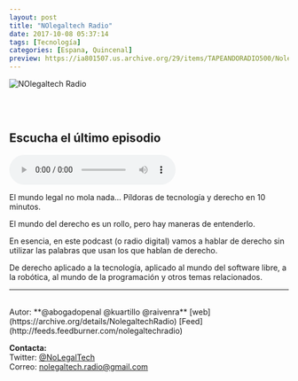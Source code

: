 ```yaml
---
layout: post
title: "NOlegaltech Radio"
date: 2017-10-08 05:37:14
tags: [Tecnología]
categories: [Espana, Quincenal]
preview: https://ia801507.us.archive.org/29/items/TAPEANDORADIO500/Nolegaltech_radio-JorgeLama300.png
---
```


![NOlegaltech Radio](https://ia601507.us.archive.org/29/items/TAPEANDORADIO500/Nolegaltech_radio-JorgeLama500.png)

<br/>
<br/>

## Escucha el último episodio

<!--reproductor-feed=http://feeds.feedburner.com/nolegaltechradio-->
<!--reproductor-start-->
<audio id="audio" preload="auto" controls="" src="http://ia800808.us.archive.org/9/items/NolegaltechRadio/006Nolegaltechradio-seguridadInformtica.mp3"></audio>
<!--reproductor-end-->

El mundo legal no mola nada...
Píldoras de tecnología y derecho en 10 minutos.

El mundo del derecho es un rollo, pero hay maneras de entenderlo.

En esencia, en este podcast (o radio digital) vamos a hablar de derecho sin utilizar las palabras que usan los que hablan de derecho.

De derecho aplicado a la tecnología, aplicado al mundo del software libre, a la robótica, al mundo de la programación y otros temas relacionados.  

_ _ _
<br>
Autor: **@abogadopenal @kuartillo @raivenra**  
[web](https://archive.org/details/NolegaltechRadio)  
[Feed](http://feeds.feedburner.com/nolegaltechradio)  



**Contacta:**  
Twitter: [@NoLegalTech](https://twitter.com/NoLegalTech)  
Correo: [nolegaltech.radio@gmail.com](mailto:nolegaltech.radio@gmail.com)  

